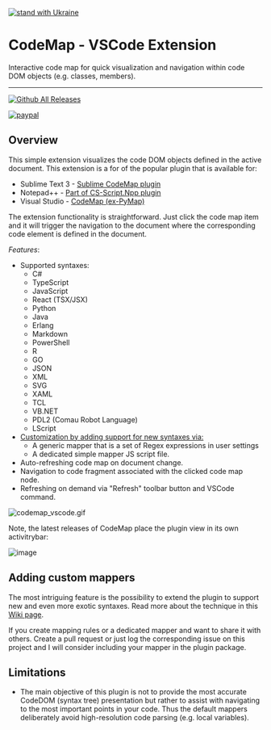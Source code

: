 [![stand with Ukraine](https://img.shields.io/badge/stand_with-ukraine-ffd700.svg?labelColor=0057b7)](https://stand-with-ukraine.pp.ua)
# CodeMap - VSCode Extension

Interactive code map for quick visualization and navigation within code DOM objects (e.g. classes, members).
<hr/>

[![Github All Releases](https://github.com/oleg-shilo/codemap.vscode/releases)]()

[![paypal](https://www.paypalobjects.com/en_US/i/btn/btn_donateCC_LG.gif)](https://www.cs-script.net/cs-script/Donation.html)

## Overview

This simple extension visualizes the code DOM objects defined in the active document. This extension is a for of the popular plugin that is available for:
* Sublime Text 3 - [Sublime CodeMap plugin](https://github.com/oleg-shilo/sublime-codemap/blob/master/README.md)
* Notepad++ - [Part of CS-Script.Npp plugin](https://github.com/oleg-shilo/cs-script.npp/blob/master/README.md)
* Visual Studio - [CodeMap (ex-PyMap)](https://marketplace.visualstudio.com/items?itemName=OlegShilo.PyMap)

The extension functionality is straightforward. Just click the code map item and it will trigger the navigation to the document where the corresponding code element is defined in the document.

_Features_:
* Supported syntaxes:
  * C#
  * TypeScript
  * JavaScript
  * React (TSX/JSX)
  * Python
  * Java
  * Erlang
  * Markdown
  * PowerShell
  * R
  * GO
  * JSON
  * XML
  * SVG
  * XAML  
  * TCL
  * VB.NET
  * PDL2 (Comau Robot Language)
  * LScript
* [Customization by adding support for new syntaxes via:](https://github.com/oleg-shilo/codemap.vscode/wiki/Adding-custom-mappers)
  * A generic mapper that is a set of Regex expressions in user settings
  * A dedicated simple mapper JS script file.
* Auto-refreshing code map on document change.
* Navigation to code fragment associated with the clicked code map node.
* Refreshing on demand via "Refresh" toolbar button and VSCode command.

![codemap_vscode.gif](https://raw.githubusercontent.com/oleg-shilo/codemap.vscode/master/resources/images/codemap_vscode.gif)

Note, the latest releases of CodeMap place the plugin view in its own activitrybar:

![image](https://user-images.githubusercontent.com/16729806/67156959-16bf4a80-f371-11e9-841b-dee1b9ba364e.png)

## Adding custom mappers
The most intriguing feature is the possibility to extend the plugin to support new and even more exotic syntaxes. Read more about the technique in this [Wiki page](https://github.com/oleg-shilo/codemap.vscode/wiki/Adding-custom-mappers). 

If you create mapping rules or a dedicated mapper and want to share it with others. Create a pull request or just log the corresponding issue on this project and I will consider including your mapper in the plugin package. 

## Limitations

* The main objective of this plugin is not to provide the most accurate CodeDOM (syntax tree)  presentation but rather to assist with navigating to the most important points in your code. Thus the default mappers deliberately avoid high-resolution code parsing (e.g. local variables). 



